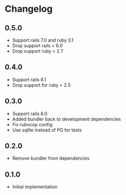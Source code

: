# Changelog

## 0.5.0
- Support rails 7.0 and ruby 3.1
- Drop support rails < 6.0
- Drop support ruby < 2.7

## 0.4.0
- Support rails 6.1
- Drop support for ruby < 2.5

## 0.3.0
- Support rails 6.0
- Added bundler back to development dependencies
- Fix rubocop config
- Use sqlite instead of PG for tests

## 0.2.0
- Remove bundler from dependencies

## 0.1.0
- Initial implementation
